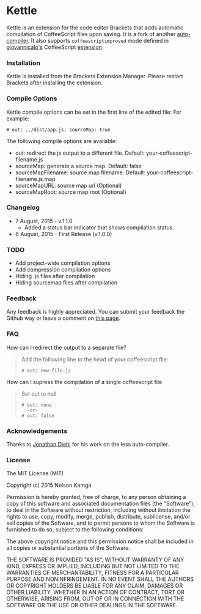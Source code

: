 # Kettle

Kettle is an extension for the code editor Brackets that adds automatic compilation of CoffeeScript files upon saving.
It is a fork of another [auto-compiler](https://github.com/jdiehl/brackets-less-autocompile/). It also supports
`coffeescriptimproved` mode defined in [giovannicalo's](https://github.com/giovannicalo) CoffeeScript
[extension](https://github.com/giovannicalo/brackets-coffeescript).


### Installation

Kettle is installed from the Brackets Extension Manager. Please restart Brackets after installing the extension.


### Compile Options

Kettle compile options can be set in the first line of the edited file:
For example:

    # out: ../dist/app.js, sourceMap: true

The following compile options are available:

* out: redirect the js output to a different file. Default: your-coffeescript-filename.js
* sourceMap: generate a source map. Default: false
* sourceMapFilename: source map filename. Default: your-coffeescript-filename.js.map
* sourceMapURL: source map url (Optional)
* sourceMapRoot: source map root (Optional)

### Changelog
* 7 August, 2015 - v.1.1.0
  * Added a status bar indicator that shows compilation status.
* 6 August, 2015 - First Release (v.1.0.0)

### TODO

* Add project-wide compilation options
* Add compression compilation options
* Hiding .js files after compilation
* Hiding sourcemap files after compilation

### Feedback
Any feedback is highly appreciated. You can submit your feedback the Github way or leave a comment on [this page](http://brackets.dnbard.com/extension/kettle).
### FAQ

How can I redirect the output to a separate file?

> Add the following line to the head of your coffeescript file:
>
>     # out: new-file.js

How can I supress the compilation of a single coffeescript file

> Set out to null
>
>     # out: none
>       -or-
>     # out: false
### Acknowledgements

Thanks to [Jonathan Diehl](https://github.com/jdhiel) for his work on the less auto-compiler.

### License
The MIT License (MIT)

Copyright (c) 2015 Nelson Kamga

Permission is hereby granted, free of charge, to any person obtaining a copy
of this software and associated documentation files (the "Software"), to deal
in the Software without restriction, including without limitation the rights
to use, copy, modify, merge, publish, distribute, sublicense, and/or sell
copies of the Software, and to permit persons to whom the Software is
furnished to do so, subject to the following conditions:

The above copyright notice and this permission notice shall be included in
all copies or substantial portions of the Software.

THE SOFTWARE IS PROVIDED "AS IS", WITHOUT WARRANTY OF ANY KIND, EXPRESS OR
IMPLIED, INCLUDING BUT NOT LIMITED TO THE WARRANTIES OF MERCHANTABILITY,
FITNESS FOR A PARTICULAR PURPOSE AND NONINFRINGEMENT. IN NO EVENT SHALL THE
AUTHORS OR COPYRIGHT HOLDERS BE LIABLE FOR ANY CLAIM, DAMAGES OR OTHER
LIABILITY, WHETHER IN AN ACTION OF CONTRACT, TORT OR OTHERWISE, ARISING FROM,
OUT OF OR IN CONNECTION WITH THE SOFTWARE OR THE USE OR OTHER DEALINGS IN
THE SOFTWARE.
